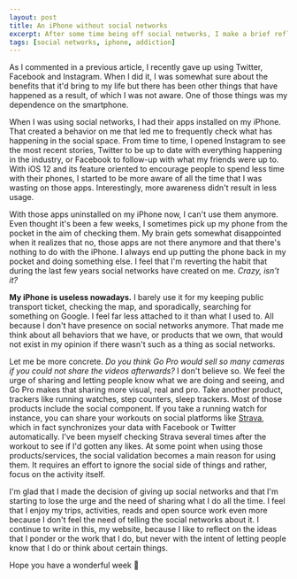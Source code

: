 ```yaml
---
layout: post
title: An iPhone without social networks
excerpt: After some time being off social networks, I make a brief reflection on what that means when it comes to my usage of the iPhone. I started to use it less and feel way less attached. 
tags: [social networks, iphone, addiction]
---
```


As I commented in a previous article, I recently gave up using Twitter, Facebook and Instagram. When I did it, I was somewhat sure about the benefits that it'd bring to my life but there has been other things that have happened as a result, of which I was not aware. One of those things was my dependence on the smartphone.

When I was using social networks, I had their apps installed on my iPhone. That created a behavior on me that led me to frequently check what has happening in the social space. From time to time, I opened Instagram to see the most recent stories, Twitter to be up to date with everything happening in the industry, or Facebook to follow-up with what my friends were up to. With iOS 12 and its feature oriented to encourage people to spend less time with their phones, I started to be more aware of all the time that I was wasting on those apps. Interestingly, more awareness didn't result in less usage.

With those apps uninstalled on my iPhone now, I can't use them anymore. Even thought it's been a few weeks, I sometimes pick up my phone from the pocket in the aim of checking them. My brain gets somewhat disappointed when it realizes that no, those apps are not there anymore and that there's nothing to do with the iPhone. I always end up putting the phone back in my pocket and doing something else. I feel that I'm reverting the habit that during the last few years social networks have created on me. *Crazy, isn't it?*

**My iPhone is useless nowadays.** I barely use it for my keeping public transport ticket, checking the map, and sporadically, searching for something on Google. I feel far less attached to it than what I used to. All because I don't have presence on social networks anymore. That made me think about all behaviors that we have, or products that we own, that would not exist in my opinion if there wasn't such as a thing as social networks.

Let me be more concrete. *Do you think Go Pro would sell so many cameras if you could not share the videos afterwards?* I don't believe so. We feel the urge of sharing and letting people know what we are doing and seeing, and Go Pro makes that sharing more visual, real and pro. Take another product, trackers like running watches, step counters, sleep trackers. Most of those products include the social component. If you take a running watch for instance, you can share your workouts on social platforms like [Strava](https://strava.com), which in fact synchronizes your data with Facebook or Twitter automatically. I've been myself checking Strava several times after the workout to see if I'd gotten any likes. At some point when using those products/services, the social validation becomes a main reason for using them. It requires an effort to ignore the social side of things and rather, focus on the activity itself.

I'm glad that I made the decision of giving up social networks and that I'm starting to lose the urge and the need of sharing what I do all the time. I feel that I enjoy my trips, activities, reads and open source work even more because I don't feel the need of telling the social networks about it. I continue to write in this, my website, because I like to reflect on the ideas that I ponder or the work that I do, but never with the intent of letting people know that I do or think about certain things.

Hope you have a wonderful week 🙂